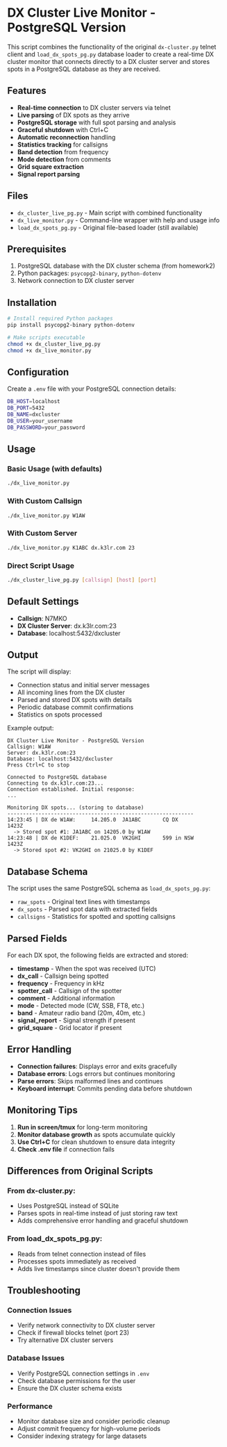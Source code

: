 # DX Cluster Live Monitor - PostgreSQL Version

This script combines the functionality of the original `dx-cluster.py` telnet client and `load_dx_spots_pg.py` database loader to create a real-time DX cluster monitor that connects directly to a DX cluster server and stores spots in a PostgreSQL database as they are received.

## Features

- **Real-time connection** to DX cluster servers via telnet
- **Live parsing** of DX spots as they arrive
- **PostgreSQL storage** with full spot parsing and analysis
- **Graceful shutdown** with Ctrl+C
- **Automatic reconnection** handling
- **Statistics tracking** for callsigns
- **Band detection** from frequency
- **Mode detection** from comments
- **Grid square extraction**
- **Signal report parsing**

## Files

- `dx_cluster_live_pg.py` - Main script with combined functionality
- `dx_live_monitor.py` - Command-line wrapper with help and usage info
- `load_dx_spots_pg.py` - Original file-based loader (still available)

## Prerequisites

1. PostgreSQL database with the DX cluster schema (from homework2)
2. Python packages: `psycopg2-binary`, `python-dotenv`
3. Network connection to DX cluster server

## Installation

```bash
# Install required Python packages
pip install psycopg2-binary python-dotenv

# Make scripts executable
chmod +x dx_cluster_live_pg.py
chmod +x dx_live_monitor.py
```

## Configuration

Create a `.env` file with your PostgreSQL connection details:

```bash
DB_HOST=localhost
DB_PORT=5432
DB_NAME=dxcluster
DB_USER=your_username
DB_PASSWORD=your_password
```

## Usage

### Basic Usage (with defaults)
```bash
./dx_live_monitor.py
```

### With Custom Callsign
```bash
./dx_live_monitor.py W1AW
```

### With Custom Server
```bash
./dx_live_monitor.py K1ABC dx.k3lr.com 23
```

### Direct Script Usage
```bash
./dx_cluster_live_pg.py [callsign] [host] [port]
```

## Default Settings

- **Callsign**: N7MKO
- **DX Cluster Server**: dx.k3lr.com:23
- **Database**: localhost:5432/dxcluster

## Output

The script will display:
- Connection status and initial server messages
- All incoming lines from the DX cluster
- Parsed and stored DX spots with details
- Periodic database commit confirmations
- Statistics on spots processed

Example output:
```
DX Cluster Live Monitor - PostgreSQL Version
Callsign: W1AW
Server: dx.k3lr.com:23
Database: localhost:5432/dxcluster
Press Ctrl+C to stop

Connected to PostgreSQL database
Connecting to dx.k3lr.com:23...
Connection established. Initial response:
...

Monitoring DX spots... (storing to database)
------------------------------------------------------------
14:23:45 | DX de W1AW:     14.205.0  JA1ABC       CQ DX                1423Z
  -> Stored spot #1: JA1ABC on 14205.0 by W1AW
14:23:48 | DX de K1DEF:    21.025.0  VK2GHI       599 in NSW           1423Z  
  -> Stored spot #2: VK2GHI on 21025.0 by K1DEF
```

## Database Schema

The script uses the same PostgreSQL schema as `load_dx_spots_pg.py`:

- `raw_spots` - Original text lines with timestamps
- `dx_spots` - Parsed spot data with extracted fields
- `callsigns` - Statistics for spotted and spotting callsigns

## Parsed Fields

For each DX spot, the following fields are extracted and stored:

- **timestamp** - When the spot was received (UTC)
- **dx_call** - Callsign being spotted
- **frequency** - Frequency in kHz
- **spotter_call** - Callsign of the spotter
- **comment** - Additional information
- **mode** - Detected mode (CW, SSB, FT8, etc.)
- **band** - Amateur radio band (20m, 40m, etc.)
- **signal_report** - Signal strength if present
- **grid_square** - Grid locator if present

## Error Handling

- **Connection failures**: Displays error and exits gracefully
- **Database errors**: Logs errors but continues monitoring
- **Parse errors**: Skips malformed lines and continues
- **Keyboard interrupt**: Commits pending data before shutdown

## Monitoring Tips

1. **Run in screen/tmux** for long-term monitoring
2. **Monitor database growth** as spots accumulate quickly
3. **Use Ctrl+C** for clean shutdown to ensure data integrity
4. **Check .env file** if connection fails

## Differences from Original Scripts

### From dx-cluster.py:
- Uses PostgreSQL instead of SQLite
- Parses spots in real-time instead of just storing raw text
- Adds comprehensive error handling and graceful shutdown

### From load_dx_spots_pg.py:
- Reads from telnet connection instead of files
- Processes spots immediately as received
- Adds live timestamps since cluster doesn't provide them

## Troubleshooting

### Connection Issues
- Verify network connectivity to DX cluster server
- Check if firewall blocks telnet (port 23)
- Try alternative DX cluster servers

### Database Issues  
- Verify PostgreSQL connection settings in `.env`
- Check database permissions for the user
- Ensure the DX cluster schema exists

### Performance
- Monitor database size and consider periodic cleanup
- Adjust commit frequency for high-volume periods
- Consider indexing strategy for large datasets